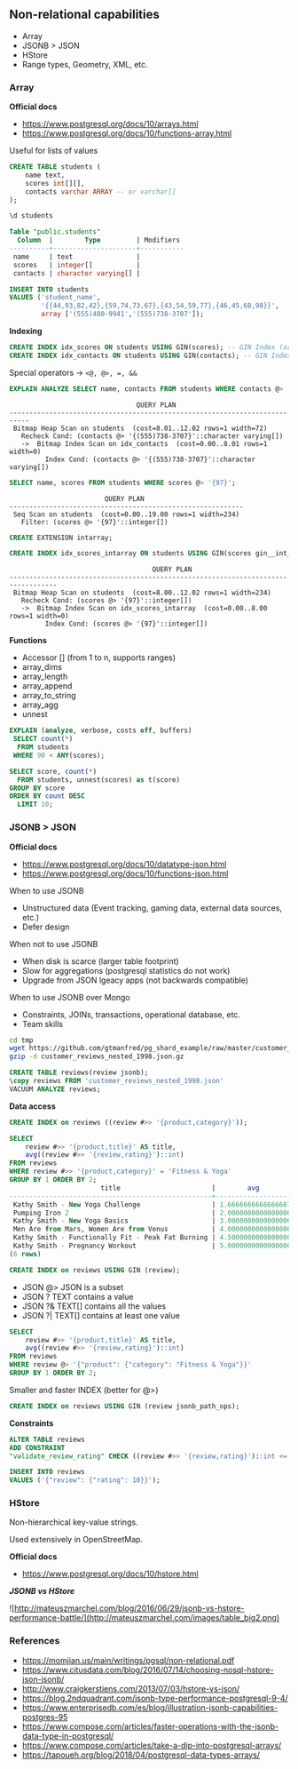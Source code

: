 ## Non-relational capabilities

- Array
- JSONB > JSON
- HStore
- Range types, Geometry, XML, etc.

### Array

**Official docs**

- https://www.postgresql.org/docs/10/arrays.html
- https://www.postgresql.org/docs/10/functions-array.html

Useful for lists of values

```sql
CREATE TABLE students (
    name text,
    scores int[][],
    contacts varchar ARRAY -- or varchar[]
);
```

```sql
\d students

Table "public.students"
  Column  |        Type         | Modifiers
----------+---------------------+-----------
 name     | text                |
 scores   | integer[]           |
 contacts | character varying[] |
 ```

```sql
INSERT INTO students
VALUES ('student_name',
        '{{44,93,82,42},{59,74,73,67},{43,54,59,77},{46,45,68,98}}',
        array ['(555)480-9941','(555)738-3707']);
```

**Indexing**


```sql
CREATE INDEX idx_scores ON students USING GIN(scores); -- GIN Index (array)
CREATE INDEX idx_contacts ON students USING GIN(contacts); -- GIN Index (array)
```

Special operators -> `<@, @>, =, &&`

```sql
EXPLAIN ANALYZE SELECT name, contacts FROM students WHERE contacts @> '{(555)738-3707}';
```

```
                                QUERY PLAN
---------------------------------------------------------------------------
 Bitmap Heap Scan on students  (cost=8.01..12.02 rows=1 width=72)
   Recheck Cond: (contacts @> '{(555)738-3707}'::character varying[])
   ->  Bitmap Index Scan on idx_contacts  (cost=0.00..8.01 rows=1 width=0)
         Index Cond: (contacts @> '{(555)738-3707}'::character varying[])
```

```sql
SELECT name, scores FROM students WHERE scores @> '{97}';
```

```
                        QUERY PLAN
-----------------------------------------------------------
 Seq Scan on students  (cost=0.00..19.00 rows=1 width=234)
   Filter: (scores @> '{97}'::integer[])
```

```sql
CREATE EXTENSION intarray;
```

```sql
CREATE INDEX idx_scores_intarray ON students USING GIN(scores gin__int_ops);
```

```
                                    QUERY PLAN
----------------------------------------------------------------------------------
 Bitmap Heap Scan on students  (cost=8.00..12.02 rows=1 width=234)
   Recheck Cond: (scores @> '{97}'::integer[])
   ->  Bitmap Index Scan on idx_scores_intarray  (cost=0.00..8.00 rows=1 width=0)
         Index Cond: (scores @> '{97}'::integer[])
```

**Functions**

- Accessor [] (from 1 to n, supports ranges)
- array_dims
- array_length
- array_append
- array_to_string
- array_agg
- unnest

```sql
EXPLAIN (analyze, verbose, costs off, buffers)
 SELECT count(*)
  FROM students
 WHERE 90 < ANY(scores);
```

```sql
SELECT score, count(*)
  FROM students, unnest(scores) as t(score)
GROUP BY score
ORDER BY count DESC
  LIMIT 10;
```

### JSONB > JSON

**Official docs**

- https://www.postgresql.org/docs/10/datatype-json.html
- https://www.postgresql.org/docs/10/functions-json.html

When to use JSONB

- Unstructured data (Event tracking, gaming data, external data sources, etc.)
- Defer design

When not to use JSONB

- When disk is scarce (larger table footprint)
- Slow for aggregations (postgresql statistics do not work)
- Upgrade from JSON lgeacy apps (not backwards compatible)

When to use JSONB over Mongo

- Constraints, JOINs, transactions, operational database, etc.
- Team skills

```bash
cd tmp
wget https://github.com/gtmanfred/pg_shard_example/raw/master/customer_reviews_nested_1998.json.gz
gzip -d customer_reviews_nested_1998.json.gz
```

```sql
CREATE TABLE reviews(review jsonb);
\copy reviews FROM 'customer_reviews_nested_1998.json'
VACUUM ANALYZE reviews;
```

**Data access**

```sql
CREATE INDEX on reviews ((review #>> '{product,category}'));
```

```sql
SELECT
    review #>> '{product,title}' AS title,
    avg((review #>> '{review,rating}')::int)
FROM reviews
WHERE review #>> '{product,category}' = 'Fitness & Yoga'
GROUP BY 1 ORDER BY 2;
                       title                       |        avg
---------------------------------------------------+--------------------
 Kathy Smith - New Yoga Challenge                  | 1.6666666666666667
 Pumping Iron 2                                    | 2.0000000000000000
 Kathy Smith - New Yoga Basics                     | 3.0000000000000000
 Men Are from Mars, Women Are from Venus           | 4.0000000000000000
 Kathy Smith - Functionally Fit - Peak Fat Burning | 4.5000000000000000
 Kathy Smith - Pregnancy Workout                   | 5.0000000000000000
(6 rows)
```

```sql
CREATE INDEX on reviews USING GIN (review);
```

- JSON @> JSON is a subset
- JSON ? TEXT contains a value
- JSON ?& TEXT[] contains all the values
- JSON ?| TEXT[] contains at least one value

```sql
SELECT
    review #>> '{product,title}' AS title,
    avg((review #>> '{review,rating}')::int)
FROM reviews
WHERE review @> '{"product": {"category": "Fitness & Yoga"}}'
GROUP BY 1 ORDER BY 2;
```

Smaller and faster INDEX (better for @>)

```sql
CREATE INDEX on reviews USING GIN (review jsonb_path_ops);
```

**Constraints**

```sql
ALTER TABLE reviews
ADD CONSTRAINT
"validate_review_rating" CHECK ((review #>> '{review,rating}')::int <= 5);

INSERT INTO reviews
VALUES ('{"review": {"rating": 10}}');
```

### HStore

Non-hierarchical key-value strings.

Used extensively in OpenStreetMap.

**Official docs**

- https://www.postgresql.org/docs/10/hstore.html

***JSONB vs HStore***

![http://mateuszmarchel.com/blog/2016/06/29/jsonb-vs-hstore-performance-battle/](http://mateuszmarchel.com/images/table_big2.png)

### References

- https://momjian.us/main/writings/pgsql/non-relational.pdf
- https://www.citusdata.com/blog/2016/07/14/choosing-nosql-hstore-json-jsonb/
- http://www.craigkerstiens.com/2013/07/03/hstore-vs-json/
- https://blog.2ndquadrant.com/jsonb-type-performance-postgresql-9-4/
- https://www.enterprisedb.com/es/blog/illustration-jsonb-capabilities-postgres-95
- https://www.compose.com/articles/faster-operations-with-the-jsonb-data-type-in-postgresql/
- https://www.compose.com/articles/take-a-dip-into-postgresql-arrays/
- https://tapoueh.org/blog/2018/04/postgresql-data-types-arrays/